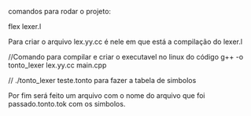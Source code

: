 comandos para rodar o projeto:

flex lexer.l 

Para criar o arquivo lex.yy.cc é nele em que está a compilação do lexer.l

//Comando para compilar e criar o executavel no linux do código
g++ -o tonto_lexer lex.yy.cc main.cpp


//
./tonto_lexer teste.tonto para fazer a tabela de simbolos


Por fim será feito um arquivo com o nome do arquivo que foi passado.tonto.tok com os simbolos.